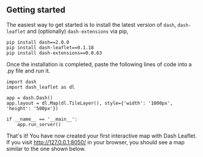 ## Getting started

The easiest way to get started is to install the latest version of `dash`, `dash-leaflet` and (optionally) `dash-extensions` via pip,

```
pip install dash==2.0.0
pip install dash-leaflet==0.1.18
pip install dash-extensions==0.0.63
```

Once the installation is completed, paste the following lines of code into a .py file and run it.

````
import dash
import dash_leaflet as dl

app = dash.Dash()
app.layout = dl.Map(dl.TileLayer(), style={'width': '1000px', 'height': '500px'})

if __name__ == '__main__':
    app.run_server()    
````

That's it! You have now created your first interactive map with Dash Leaflet. If you visit http://127.0.0.1:8050/ in your browser, you should see a map similar to the one shown below. 